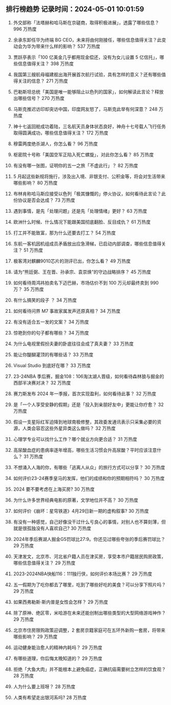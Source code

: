 
## 排行榜趋势 记录时间：2024-05-01 10:01:59
  
  1. 外交部称「法塔赫和哈马斯在京磋商，取得积极进展」，透露了哪些信息？ 996 万热度
    
  2. 余承东卸任华为终端 BG CEO，未来将由何刚接任，哪些信息值得关注？此变动会为华为带来什么样的影响？ 537 万热度
    
  3. 贾跃亭表示「100 亿美金几乎都用现金偿还，没有为女儿设置 5 亿信托」，哪些信息值得关注？ 398 万热度
    
  4. 我国第三艘航母福建舰出海开展首次航行试验，具有怎样的意义？还有哪些值得关注的信息？ 271 万热度
    
  5. 巴勒斯坦总统「美国是唯一能够阻止以色列的国家」，如何解读此言论？释放出哪些信号？ 270 万热度
    
  6. 马斯克推迟访印却突访中国，印度网友怒了，马斯克此举有何深意？ 248 万热度
    
  7. 神十七返回舱成功着陆，三名航天员身体状态良好，神舟十七号载人飞行任务取得圆满成功，哪些信息值得关注？ 172 万热度
    
  8. 穆雷两度绝杀湖人，你怎么看？ 96 万热度
    
  9. 枢密院十号称「美国空军正陷入死亡螺旋」，对此你怎么看？ 85 万热度
    
  10. 有没有哪一张图，证明你的五一之旅「不虚此行」？ 82 万热度
    
  11. 5 月起这些新规将施行，涉及出入境、非银支付、公积金等，将会对生活带来哪些影响？ 80 万热度
    
  12. 布林肯称哈马斯应接受以色列「极其慷慨的」停火协议，如何看待此言论？此份协议是否会达成？ 73 万热度
    
  13. 遇到事情，是先「处理问题」还是先「处理情绪」更好？ 63 万热度
    
  14. 欧洲什么时候、什么情况下能跟美国彻底翻脸、反目成仇？ 61 万热度
    
  15. 打工并不能致富，那为什么还要去打工？ 54 万热度
    
  16. 东航一客机因机组成员矛盾放出应急滑梯，已启动内部调查，哪些信息值得关注？ 51 万热度
    
  17. 极客湾对麒麟9010芯片的测评已出，你怎么看？ 49 万热度
    
  18. 请为“熊廷弼、王在晋、孙承宗、袁崇焕”的守边战略排序？ 45 万热度
    
  19. 如何看待周鸿祎拍卖名下迈巴赫，市场估价不到 100 万元却最终卖到 990 万？ 35 万热度
    
  20. 有什么搞笑的段子 ？ 34 万热度
    
  21. 如何看待问界 M7 事故家属发声还原真相？ 34 万热度
    
  22. 有没有适合五一发的文案？ 34 万热度
    
  23. 惊艳到你的句子都有哪些？ 34 万热度
    
  24. 为什么电视里假扮夫妻的卧底往往会成了真夫妻？ 33 万热度
    
  25. 能让你醍醐灌顶的有哪些话？ 33 万热度
    
  26. Visual Studio 到底好在哪？ 33 万热度
    
  27. 23-24NBA 季后赛，掘金108：106淘汰湖人晋级，如何看待森林狼与掘金的西部半决赛对决？ 32 万热度
    
  28. 赛力斯发布 2024 年一季报，首次实现盈利，如何看待此事？ 32 万热度
    
  29. 是「一个人享受安静的假期」还是「投入到亲朋好友中」更能让你疗愈？ 32 万热度
    
  30. 假设一支星际红军迫降到地球南极修整，其政委发通讯表示只采集必要的资源，人类会容忍这些外星异类这么做吗？ 32 万热度
    
  31. 心理学专业可以找什么工作？哪个就业方向更合适？ 31 万热度
    
  32. 高尿酸血症的患病率逐年增高，哪些生活习惯会升高尿酸？平时应该注意什么？ 31 万热度
    
  33. 不想涌入人海的你，有哪些「逃离人从众」的旅行方式可以分享？ 30 万热度
    
  34. 如何评价23-24赛季皇马的发挥，他们的成绩和你的预期相符吗？ 30 万热度
    
  35. 2024 要不要考虑在上海买房? 30 万热度
    
  36. 为什么许多世界经典电影的原著，文学地位并不高？ 30 万热度
    
  37. 如何评价《崩坏：星穹铁道》4月29日新一期的虚构叙事? 30 万热度
    
  38. 有没有一种感觉，自己好像没干过什么亏良心的事情，对别人也不算刻薄，但就是很孤独没有人喜欢自己? 30 万热度
    
  39. 2024年季后赛湖人掘金G5罚球比27:9。你还见过哪些夸张的季后赛罚球比？ 29 万热度
    
  40. 天津发文，北京市、河北省户籍人员在津买房，享受本市户籍居民购房政策，哪些信息值得关注？ 29 万热度
    
  41. 2023-2024NBA快船116：111独行侠，如何评价本场比赛？ 29 万热度
    
  42. 五一假期为了吃你都去了哪里，吃到了哪些好吃的美食？可以分享下照片吗？ 29 万热度
    
  43. 如果西弗勒斯·斯内普是女性会怎样？ 29 万热度
    
  44. 除了原神、绝区零，米哈游在未来还能创制出哪些类型的大型网络游戏神作？ 29 万热度
    
  45. 北京市住房限购政策迎调整，2 套房京籍家庭可在五环外新购一套房，将带来哪些影响？ 29 万热度
    
  46. 运动健身能治愈人的精神内耗吗？ 29 万热度
    
  47. 有哪些道理，你后悔太晚知道的？ 29 万热度
    
  48. 拒绝「大鱼大肉」并不能根本上避免癌症，正确抗癌需要树立怎样的饮食观？ 28 万热度
    
  49. 人为什么要上班呀？ 28 万热度
    
  50. 人类有希望走出银河系吗? 28 万热度
    